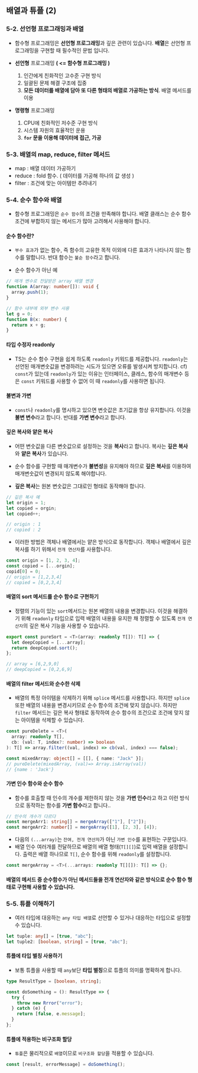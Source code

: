 ## 배열과 튜플 (2)

### 5-2. 선언형 프로그래밍과 배열

- 함수형 프로그래밍은 **선언형 프로그래밍**과 깊은 관련이 있습니다. **배열**은 선언형 프로그래밍을 구현할 때 필수적인 문법 입니다.

- **선언형** 프로그래밍 **( <= 함수형 프로그래밍 )**
  1. 인간에게 친화적인 고수준 구현 방식
  2. 일괄된 문제 해결 구조에 집중
  3. **모든 데이터를 배열에 담아 또 다른 형태의 배열로 가공하는 방식**. 배열 메서드를 이용
- **명령형** 프로그래밍
  1. CPU에 친화적인 저수준 구현 방식
  2. 시스템 자원의 효율적인 운용
  3. **`for` 문을 이용해 데이터에 접근, 가공**

### 5-3. 배열의 map, reduce, filter 메서드

- map : 배열 데이터 가공하기
- reduce : fold 함수. ( 데이터를 가공해 하나의 값 생성 )
- filter : 조건에 맞는 아이템만 추려내기

### 5-4. 순수 함수와 배열

- 함수형 프로그래밍은 `순수 함수`의 조건을 만족해야 합니다.
  배열 클래스는 순수 함수 조건에 부합하지 않는 메서드가 많아 고려해서 사용해야 합니다.

#### 순수 함수란?

- `부수 효과`가 없는 함수, 즉 함수의 고유한 목적 이외에 다른 효과가 나타나지 않는 함수를 말합니다. 반대 함수는 `불순 함수`라고 합니다.

- 순수 함수가 아닌 예

```ts
// 매개 변수로 전달받은 array 배열 변경
function A(array: number[]): void {
  array.push(1);
}
```

```ts
// 함수 내부에 외부 변수 사용
let g = 0;
function B(x: number) {
  return x + g;
}
```

#### 타입 수정자 readonly

- TS는 순수 함수 구현을 쉽게 하도록 `readonly` 키워드를 제공합니다. `readonly`는 선언된 매개변숫값을 변경하려는 시도가 있으면 오류를 발생시켜 방지합니다.
  cf) `const`가 있는데 `readonly`가 있는 이유는 인터페이스, 클레스, 함수의 매개변수 등은 `const` 키워드를 사용할 수 없어 이 때 `readonly`를 사용하면 됩니다.

#### 불변과 가변

- `const`나 `readonly`를 명시하고 있으면 변숫값은 초기값을 항상 유지합니다. 이것을 **불변 변수**라고 합니다. 반대를 **가변 변수**라고 합니다.

#### 깊은 복사와 얕은 복사

- 어떤 변숫값을 다른 변숫값으로 설정하는 것을 **복사**라고 합니다. 복사는 **깊은 복사**와 **얕은 복사**가 있습니다.
- 순수 함수를 구현할 때 매개변수가 **불변성**을 유지해야 하므로 **깊은 복사**를 이용하여 매개변숫값이 변경되지 않도록 해야합니다.

- **깊은 복사**는 원본 변숫값은 그대로인 형태로 동작해야 합니다.

```ts
// 깊은 복사 예
let origin = 1;
let copied = orgin;
let copied++;

// origin : 1
// copied : 2
```

- 이러한 방법은 객체나 배열에서는 얕은 방식으로 동작합니다.
  객체나 배열에서 깊은 복사를 하기 위해서 `전개 연산자`를 사용합니다.

```ts
const origin = [1, 2, 3, 4];
const copied = [...orgin];
copid[0] = 0;
// origin = [1,2,3,4]
// copied = [0,2,3,4]
```

#### 배열의 sort 메서드를 순수 함수로 구현하기

- 정렬의 기능이 있는 `sort`메서드는 원본 배열의 내용을 변경합니다. 이것을 해결하기 위해 `readonly` 타입으로 입력 배열의 내용을 유지한 채 정렬할 수 있도록 `전개 연산자`의 깊은 복사 기능을 사용할 수 있습니다.

```ts
export const pureSort = <T>(array: readonly T[]): T[] => {
  let deepCopied = [...array];
  return deepCopied.sort();
};

// array = [6,2,9,0]
// deepCopied = [0,2,6,9]
```

#### 배열의 filter 메서드와 순수한 삭제

- 배열의 특정 아이템을 삭제하기 위해 `splice` 메서드를 사용합니다. 하지만 `splice` 또한 배열의 내용을 변경시키므로 순수 함수의 조건에 맞지 않습니다.
  하지만 `filter` 메서드는 깊은 복사 형태로 동작하여 순수 함수의 조건으로 조건에 맞지 않는 아이템을 삭제할 수 있습니다.

```ts
const pureDelete = <T>(
  array: readonly T[],
  cb: (val: T, index?: number) => boolean
): T[] => array.filter((val, index) => cb(val, index) === false);

const mixedArray: object[] = [[], { name: "Jack" }];
// pureDelete(mixedArray, (val)=> Array.isArray(val))
// {name : 'Jack'}
```

#### 가변 인수 함수와 순수 함수

- 함수를 호출할 때 인수의 개수를 제한하지 않는 것을 **가변 인수**라고 하고 이런 방식으로 동작하는 함수를 **가변 함수**라고 합니다..

```ts
// 인수의 개수가 다르다
const mergeArr1: string[] = mergeArray(["1"], ["2"]);
const mergeArr2: number[] = mergeArray([1], [2, 3], [4]);
```

- 다음의 `(...array)`는 `잔여, 전개 연산자`가 아닌 `가변 인수`를 표현하는 구문입니다.
- 배열 인수 여러개를 전달하므로 배열의 배열 형태(`T[][]`)로 입력 배열을 설정합니다.
  출력은 배열 하나므로 `T[]`, 순수 함수를 위해 `readonly`를 설정합니다.

```ts
const mergeArray = <T>(...arrays: readonly T[][]): T[] => {};
```

#### 배열의 메서드 중 순수함수가 아닌 메서드들을 전개 연산자와 같은 방식으로 순수 함수 형태로 구현해 사용할 수 있습니다.

### 5-5. 튜플 이해하기

- 여러 타입에 대응하는 `any 타입 배열`로 선언할 수 있거나 대응하는 타입으로 설정할 수 있습니다.

```ts
let tuple: any[] = [true, "abc"];
let tuple2: [boolean, string] = [true, "abc"];
```

#### 튜플에 타입 별칭 사용하기

- 보통 튜플을 사용할 때 `any`보단 **타입 별칭**으로 튜플의 의미를 명확하게 합니다.

```ts
type ResultType = [boolean, string];

const doSomething = (): ResultType => {
  try {
    throw new Rrror("error");
  } catch (e) {
    return [false, e.message];
  }
};
```

#### 튜플에 적용하는 비구조화 할당

- `튜플`은 물리적으로 `배열`이므로 `비구조화 할당`을 적용할 수 있습니다.

```ts
const [result, errorMessage] = doSomething();
```
